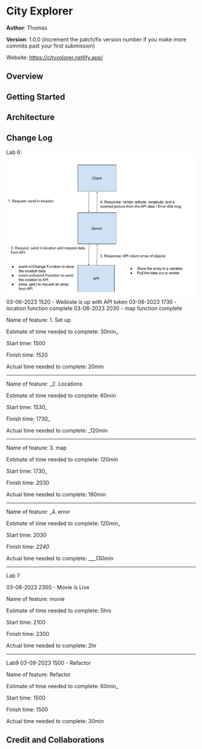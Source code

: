 # City Explorer

**Author**: Thomas 

**Version**: 1.0.0 (increment the patch/fix version number if you make more commits past your first submission)

Website: https://cityxplorer.netlify.app/
## Overview
<!-- Provide a high level overview of what this application is and why you are building it, beyond the fact that it's an assignment for this class. (i.e. What's your problem domain?) -->

## Getting Started
<!-- What are the steps that a user must take in order to build this app on their own machine and get it running? -->

## Architecture
<!-- Provide a detailed description of the application design. What technologies (languages, libraries, etc) you're using, and any other relevant design information. -->

## Change Log
<!-- Use this area to document the iterative changes made to your application as each feature is successfully implemented. Use time stamps. Here's an example:


01-01-2001 4:59pm - Application now has a fully-functional express server, with a GET route for the location resource. -->

Lab 6:
![lab6](img/lab6.jpg)
03-06-2023 1520 - Weibiste is up with API token
03-06-2023 1730 - location function complete
03-06-2023 2030 - map function complete

Name of feature: 1. Set up

Estimate of time needed to complete: 30min_

Start time: 1500

Finish time: 1520

Actual time needed to complete: 20min

---------

Name of feature: _2. Locations

Estimate of time needed to complete: 60min

Start time: 1530_

Finish time: 1730_

Actual time needed to complete: _120min

----------

Name of feature: 3. map

Estimate of time needed to complete: _120min_

Start time: 1730_

Finish time: 2030

Actual time needed to complete: 180min

---------

Name of feature: _4. error

Estimate of time needed to complete: 120min_

Start time: 2030

Finish time: _2240_

Actual time needed to complete: ____130min_


---------------------------

Lab 7

03-08-2023 2300 - Movie is Live

Name of feature:  movie

Estimate of time needed to complete: 5hrs

Start time: 2100

Finish time: 2300

Actual time needed to complete: 2hr

---------------------------

Lab9
03-09-2023 1500 - Refactor

Name of feature:  Refactor

Estimate of time needed to complete: 60min_

Start time: 1500

Finish time: 1500

Actual time needed to complete: 30min


## Credit and Collaborations
<!-- Give credit (and a link) to other people or resources that helped you build this application. -->